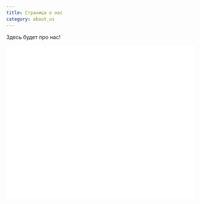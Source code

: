 ```yaml
---
title: Страница о нас
category: about_us
---
```

Здесь будет про нас!

![logo](/images/logo-color-eng.svg)